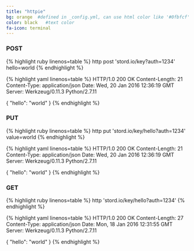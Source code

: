 ```yaml
---
title: "httpie"
bg: orange  #defined in _config.yml, can use html color like '#0fbfcf'
color: black   #text color
fa-icon: terminal
---
```



### POST

{% highlight ruby linenos=table %}
http post 'stord.io/key?auth=1234' hello=world
{% endhighlight %}

{% highlight yaml linenos=table %}
HTTP/1.0 200 OK
Content-Length: 21
Content-Type: application/json
Date: Wed, 20 Jan 2016 12:36:19 GMT
Server: Werkzeug/0.11.3 Python/2.7.11

{
    "hello": "world"
}
{% endhighlight %}


### PUT

{% highlight ruby linenos=table %}
http put 'stord.io/key/hello?auth=1234' value=world
{% endhighlight %}

{% highlight yaml linenos=table %}
HTTP/1.0 200 OK
Content-Length: 21
Content-Type: application/json
Date: Wed, 20 Jan 2016 12:36:19 GMT
Server: Werkzeug/0.11.3 Python/2.7.11

{
    "hello": "world"
}
{% endhighlight %}

### GET

{% highlight ruby linenos=table %}
http 'stord.io/key/hello?auth=1234'
{% endhighlight %}

{% highlight yaml linenos=table %}
HTTP/1.0 200 OK
Content-Length: 27
Content-Type: application/json
Date: Mon, 18 Jan 2016 12:31:55 GMT
Server: Werkzeug/0.11.3 Python/2.7.11

{
    "hello": "world"
}
{% endhighlight %}
